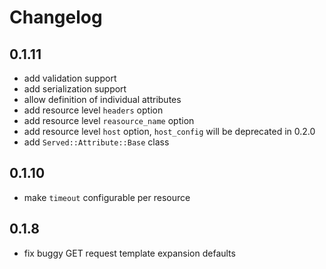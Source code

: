 # Changelog

## 0.1.11
 * add validation support
 * add serialization support
 * allow definition of individual attributes
 * add resource level `headers` option
 * add resource level `reasource_name` option
 * add resource level `host` option, `host_config` will be deprecated in 0.2.0
 * add `Served::Attribute::Base` class

## 0.1.10
* make `timeout` configurable per resource

## 0.1.8

* fix buggy GET request template expansion defaults